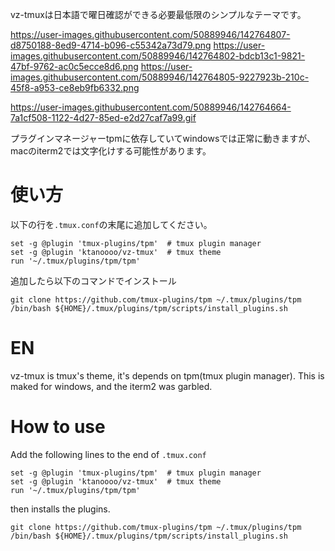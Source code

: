 vz-tmuxは日本語で曜日確認ができる必要最低限のシンプルなテーマです。

https://user-images.githubusercontent.com/50889946/142764807-d8750188-8ed9-4714-b096-c55342a73d79.png
https://user-images.githubusercontent.com/50889946/142764802-bdcb13c1-9821-47bf-9762-ac0c5ecce8d6.png
https://user-images.githubusercontent.com/50889946/142764805-9227923b-210c-45f8-a953-ce8eb9fb6332.png

https://user-images.githubusercontent.com/50889946/142764664-7a1cf508-1122-4d27-85ed-e2d27caf7a99.gif


プラグインマネージャーtpmに依存していてwindowsでは正常に動きますが、macのiterm2では文字化けする可能性があります。

# 使い方

以下の行を`.tmux.conf`の末尾に追加してください。

```
set -g @plugin 'tmux-plugins/tpm'  # tmux plugin manager
set -g @plugin 'ktanoooo/vz-tmux'  # tmux theme
run '~/.tmux/plugins/tpm/tpm'
```

追加したら以下のコマンドでインストール

```
git clone https://github.com/tmux-plugins/tpm ~/.tmux/plugins/tpm
/bin/bash ${HOME}/.tmux/plugins/tpm/scripts/install_plugins.sh
```

# EN

vz-tmux is tmux's theme, it's depends on tpm(tmux plugin manager).
This is maked for windows, and the iterm2 was garbled.

# How to use

Add the following lines to the end of `.tmux.conf`

```
set -g @plugin 'tmux-plugins/tpm'  # tmux plugin manager
set -g @plugin 'ktanoooo/vz-tmux'  # tmux theme
run '~/.tmux/plugins/tpm/tpm'
```

then installs the plugins.

```
git clone https://github.com/tmux-plugins/tpm ~/.tmux/plugins/tpm
/bin/bash ${HOME}/.tmux/plugins/tpm/scripts/install_plugins.sh
```
